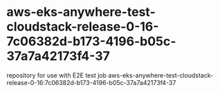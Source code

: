 # aws-eks-anywhere-test-cloudstack-release-0-16-7c06382d-b173-4196-b05c-37a7a42173f4-37
repository for use with E2E test job aws-eks-anywhere-test-cloudstack-release-0-16:7c06382d-b173-4196-b05c-37a7a42173f4-37
